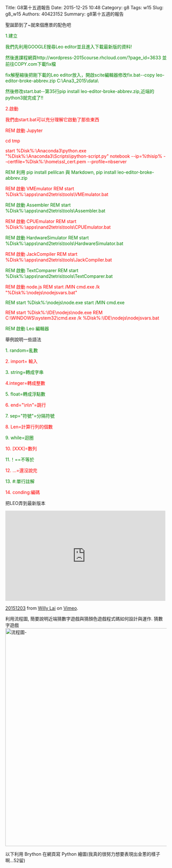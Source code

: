 Title: G8第十五週報告
Date: 2015-12-25 10:48
Category: g8
Tags: w15
Slug: g8_w15
Authors: 40423152
Summary: g8第十五週的報告

聖誕節到了~就來個應景的配色吧

<font color=green>1.建立

我們先利用GOOGLE搜尋Leo editor並且進入下載最新版的資料!

然後進課程網頁http://wordpress-2015course.rhcloud.com/?page_id=3633 並前往COPY.com下載fix檔


fix解壓縮後把剛下載的Leo editor放入，開啟scite編輯器修改fix.bat--copy leo-editor-broke-abbrev.zip C:\Ana3_2015\data\

然後修改start.bat--第35行pip install leo-editor-broke-abbrev.zip,近端的python3就完成了!!</font>

<font color=red>2.啟動

我們由start.bat可以充分理解它啟動了那些東西

REM 啟動 Jupyter

cd tmp

start %Disk%:\Anaconda3\python.exe "%Disk%:\Anaconda3\Scripts\ipython-script.py" notebook --ip=%thisip% --certfile=%Disk%:\home\ssl_cert.pem --profile=nbserver</font>

<font color=green>REM 利用 pip install pelilcan 與 Markdown,
pip install leo-editor-broke-abbrev.zip</font>

<font color=red>REM 啟動 VMEmulator
REM start %Disk%:\apps\nand2tetris\tools\VMEmulator.bat</font>

<font color=green>REM 啟動 Assembler
REM start %Disk%:\apps\nand2tetris\tools\Assembler.bat</font>

<font color=red>REM 啟動 CPUEmulator
REM start %Disk%:\apps\nand2tetris\tools\CPUEmulator.bat</font>

<font color=green>REM 啟動 HardwareSimulator
REM start %Disk%:\apps\nand2tetris\tools\HardwareSimulator.bat</font>

<font color=red>REM 啟動 JackCompiler
REM start %Disk%:\apps\nand2tetris\tools\JackCompiler.bat</font>

<font color=green>REM 啟動 TextComparer
REM start %Disk%:\apps\nand2tetris\tools\TextComparer.bat</font>

<font color=red>REM 啟動 node.js
REM start /MIN cmd.exe /k "%Disk%:\nodejs\nodejsvars.bat"</font>

<font color=green>REM start %Disk%:\nodejs\node.exe
start /MIN cmd.exe</font>

<font color=red>REM start %Disk%:\IDE\nodejs\node.exe
REM C:\WINDOWS\system32\cmd.exe /k %Disk%:\IDE\nodejs\nodejsvars.bat</font>

<font color=green>REM 啟動 Leo 編輯器</font>

舉例說明一些語法

<font color=green>1. random=亂數</font>

<font color=red>2. import= 輸入</font>

<font color=green>3. string=轉成字串</font>

<font color=red>4.integer=轉成整數</font>

<font color=green>5. float=轉成浮點數</font>

<font color=red>6. end="\n\n"=跳行</font>

<font color=green>7. sep="符號"=分隔符號</font>

<font color=red>8. Len=計算行列的個數</font>

<font color=green>9. while=迴圈</font>

<font color=red>10. [XXX]=數列</font>

<font color=green>11.！==不等於</font>

<font color=red>12. ...=還沒說完</font>

<font color=green>13. #:單行註解</font>

<font color=red>14. conding:編碼</font>

把LEO弄到最新版本
<iframe src="https://player.vimeo.com/video/147718932" width="500" height="281" frameborder="0" webkitallowfullscreen mozallowfullscreen allowfullscreen></iframe> <p><a href="https://vimeo.com/147718932">20151203</a> from <a href="https://vimeo.com/user46451216">Willy Lai</a> on <a href="https://vimeo.com">Vimeo</a>.</p>

利用流程圖, 簡要說明近端猜數字遊戲與猜顏色遊戲程式碼如何設計與運作.
猜數字遊戲
<a data-flickr-embed="true"  href="https://www.flickr.com/photos/125234485@N06/23604246193/in/dateposted-public/" title="流程圖-"><img src="https://farm2.staticflickr.com/1661/23604246193_8a2cf6e4d9_b.jpg" width="750" height="679" alt="流程圖-"></a><script async src="//embedr.flickr.com/assets/client-code.js" charset="utf-8"></script>

以下利用 Brython 在網頁寫 Python 繪圖(我真的很努力想要表現出金蔥的樣子啊...52留)

<!-- 導入 brython.js -->

<script type="text/javascript" src="js/Brython3.2.3-20151122-082712/brython.js"></script>

<!-- 啟動 brython() -->

<script>
window.onload=function(){
brython(1);
}
</script>

<!-- 以下利用 Brython 程式執行繪圖 -->

<canvas id="plotarea" width="400" height="400"></canvas>

<script type="text/python3">
# 導入 doc
from browser import document as doc
from browser import console
import math

# 準備繪圖畫布
canvas = doc["plotarea"]
ctx = canvas.getContext("2d")

# 開始畫直線
ctx.beginPath()
ctx.lineWidth = 10
ctx.moveTo(175, 65)
ctx.lineTo(120, 120)
ctx.strokeStyle = "#ffa500"
ctx.stroke()

ctx.beginPath()
ctx.lineWidth = 10
ctx.moveTo(175, 65)
ctx.lineTo(240,120)
ctx.strokeStyle = "#00ff00"
ctx.stroke()

ctx.beginPath()
ctx.lineWidth = 10
ctx.moveTo(225, 65)
ctx.lineTo(280, 120)
ctx.strokeStyle = "#ffa500"
ctx.stroke()

ctx.beginPath()
ctx.lineWidth = 5
ctx.moveTo(280, 120)
ctx.lineTo(240,120)
ctx.strokeStyle ="#008B00"
ctx.stroke()

ctx.beginPath()
ctx.lineWidth = 5
ctx.moveTo(120,120)
ctx.lineTo(160,120)
ctx.strokeStyle = "#008B00"
ctx.stroke()

ctx.beginPath()
ctx.lineWidth = 10
ctx.moveTo(160,120)
ctx.lineTo(80,200 )
ctx.strokeStyle = "#ffa500"
ctx.stroke()

ctx.beginPath()
ctx.lineWidth = 10
ctx.moveTo(160,120)
ctx.lineTo(280,200 )
ctx.strokeStyle = "#00ff00"
ctx.stroke()

ctx.beginPath()
ctx.lineWidth = 5
ctx.moveTo(80,200)
ctx.lineTo(120, 200)
ctx.strokeStyle = "#008B00"
ctx.stroke()

ctx.beginPath()
ctx.lineWidth = 10
ctx.moveTo(120, 200)
ctx.lineTo(40,280)
ctx.strokeStyle = "#ffa500"
ctx.stroke()

ctx.beginPath()
ctx.lineWidth = 10
ctx.moveTo(120, 200)
ctx.lineTo(360,280)
ctx.strokeStyle = "#00ff00"
ctx.stroke()

ctx.beginPath()
ctx.lineWidth = 5
ctx.moveTo(40,280)
ctx.lineTo(360,280)
ctx.strokeStyle = "#008B00"
ctx.stroke()

ctx.beginPath()
ctx.lineWidth = 10
ctx.moveTo(240,120)
ctx.lineTo(320,200)
ctx.strokeStyle = "#ffa500"
ctx.stroke()

ctx.beginPath()
ctx.lineWidth = 5
ctx.moveTo(320,200)
ctx.lineTo(280,200)
ctx.strokeStyle = "#008B00"
ctx.stroke()

ctx.beginPath()
ctx.lineWidth = 10
ctx.moveTo(280,200)
ctx.lineTo(360,280)
ctx.strokeStyle = "#ffa500"
ctx.stroke()

ctx.beginPath()
ctx.lineWidth = 5
ctx.moveTo(160,280)
ctx.lineTo(160,360 )
ctx.strokeStyle = "#8B4726"
ctx.stroke()

ctx.beginPath()
ctx.lineWidth = 5
ctx.moveTo(240,280)
ctx.lineTo(240, 360)
ctx.strokeStyle = "#8B4726"
ctx.stroke()

ctx.beginPath()
ctx.lineWidth = 5
ctx.moveTo(160, 360)
ctx.lineTo(240,360 )
ctx.strokeStyle = "#8B4726"
ctx.stroke()

ctx.beginPath()
ctx.lineWidth = 5
ctx.moveTo(200,0)
ctx.lineTo(170,80)
ctx.strokeStyle = "#ff0000"
ctx.stroke()

ctx.beginPath()
ctx.lineWidth = 5
ctx.moveTo(170, 80)
ctx.lineTo(240,24 )
ctx.strokeStyle = "#ff0000"
ctx.stroke()

ctx.beginPath()
ctx.lineWidth = 5
ctx.moveTo(240,24)
ctx.lineTo(160,24 )
ctx.strokeStyle = "#ff0000"
ctx.stroke()

ctx.beginPath()
ctx.lineWidth = 5
ctx.moveTo(160,24)
ctx.lineTo(230,80 )
ctx.strokeStyle = "#ff0000"
ctx.stroke()

ctx.beginPath()
ctx.lineWidth = 5
ctx.moveTo(230,80)
ctx.lineTo(200,0 )
ctx.strokeStyle = "#ff0000"
ctx.stroke()

ctx.beginPath()
ctx.lineWidth = 5
ctx.moveTo(102,308)
ctx.lineTo(102,360 )
ctx.strokeStyle = "#7D26CD"
ctx.stroke()

ctx.beginPath()
ctx.lineWidth = 5
ctx.moveTo(102,360)
ctx.lineTo(154,360 )
ctx.strokeStyle = "#7D26CD"
ctx.stroke()

ctx.beginPath()
ctx.lineWidth = 5
ctx.moveTo(154,360)
ctx.lineTo(154,308 )
ctx.strokeStyle = "#7D26CD"
ctx.stroke()

ctx.beginPath()
ctx.lineWidth = 5
ctx.moveTo(154,308)
ctx.lineTo(102,308 )
ctx.strokeStyle = "#7D26CD"
ctx.stroke()

ctx.beginPath()
ctx.lineWidth = 5
ctx.moveTo(128,308)
ctx.lineTo(128,360 )
ctx.strokeStyle = "#7D26CD"
ctx.stroke()

ctx.beginPath()
ctx.lineWidth = 5
ctx.moveTo(102,335)
ctx.lineTo(154,335 )
ctx.strokeStyle = "#7D26CD"
ctx.stroke()

x = 100
y = 100

</script>



